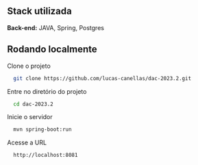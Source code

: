 
## Stack utilizada


**Back-end:** JAVA, Spring, Postgres


## Rodando localmente

Clone o projeto

```bash
  git clone https://github.com/lucas-canellas/dac-2023.2.git
```

Entre no diretório do projeto

```bash
  cd dac-2023.2
```



Inicie o servidor

```bash
  mvn spring-boot:run
```

Acesse a URL

```bash
  http://localhost:8081
```
